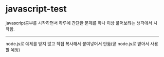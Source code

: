 # javascript-test
javascript공부를 시작하면서 하루에 간단한 문제를 하나 이상 풀어보려는 생각에서 시작함.
*******
node.js로 예제를 받지 않고 직접 복사해서 붙여넣어서 만듦(곧 node.js로 받아서 사용할 예정)
